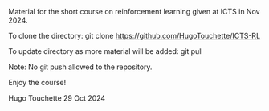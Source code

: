 Material for the short course on reinforcement learning given at ICTS in Nov 2024.

To clone the directory:
git clone https://github.com/HugoTouchette/ICTS-RL

To update directory as more material will be added:
git pull

Note: No git push allowed to the repository.

Enjoy the course!

Hugo Touchette
29 Oct 2024
